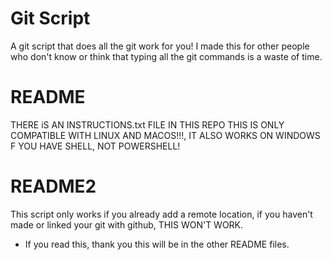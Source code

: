 # Git Script 

A git script that does all the git work for you!
I made this for other people who don't know or think that typing all the git commands is a waste of time.

# README 

THERE iS AN INSTRUCTIONS.txt FILE IN THIS REPO
THIS IS ONLY COMPATIBLE WITH LINUX AND MACOS!!!, IT ALSO WORKS ON WINDOWS F YOU HAVE SHELL, NOT POWERSHELL!

# README2 

This script only works if you already add a remote location, if you haven't made or linked your git with github, THIS WON'T WORK.

- If you read this, thank you this will be in the other README files.
